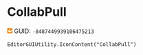 # CollabPull
![](/img/CollabPull.png)
GUID: `-8487449939106475213`
```
EditorGUIUtility.IconContent("CollabPull")
```

